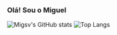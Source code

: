 ### Olá! Sou o Miguel

![Migsv's GitHub stats](https://github-readme-stats.vercel.app/api?username=migsv&show_icons=true&theme=dark)
![Top Langs](https://github-readme-stats.vercel.app/api/top-langs/?username=migsv&theme=dark)
